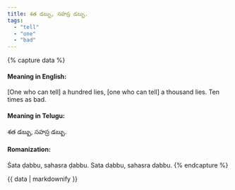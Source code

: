 ```yaml
---
title: శత డబ్బు, సహస్ర డబ్బు.
tags:
  - "tell"
  - "one"
  - "bad"
---
```


{% capture data %}
#### Meaning in English:
[One who can tell] a hundred lies, [one who can tell] a thousand lies.
Ten times as bad.

#### Meaning in Telugu:
శత డబ్బు, సహస్ర డబ్బు.

#### Romanization:
Śata ḍabbu, sahasra ḍabbu.
Sata dabbu, sahasra dabbu.
{% endcapture %}

{{ data | markdownify }}

